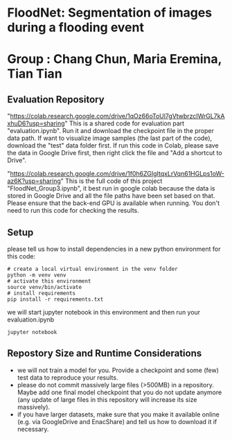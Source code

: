 

# FloodNet: Segmentation of images during a flooding event
# Group : Chang Chun, Maria Eremina, Tian Tian



## Evaluation Repository
"https://colab.research.google.com/drive/1qOz66oToUl7gVtwbrzcIWrGL7kAxhuD6?usp=sharing"
This is a shared code for evaluation part "evaluation.ipynb". Run it and download the checkpoint file in the proper data path. If want to visualize image samples (the last part of the code), download the "test" data folder first. If run this code in Colab, please save the data in Google Drive first, then right click the file and "Add a shortcut to Drive".

"https://colab.research.google.com/drive/1f0h6ZGIgItqxLrVqn61HGLps1oW-az6K?usp=sharing"
This is the full code of this project "FloodNet_Group3.ipynb", it best run in google colab because the data is stored in Google Drive and all the file paths have been set based on that. Please ensure that the back-end GPU is available when running. You don't need to run this code for checking the results.



## Setup

please tell us how to install dependencies in a new python environment for this code:
```
# create a local virtual environment in the venv folder
python -m venv venv
# activate this environment
source venv/bin/activate
# install requirements
pip install -r requirements.txt
```

we will start jupyter notebook in this environment and then run your evaluation.ipynb
```
jupyter notebook
```

## Repostory Size and Runtime Considerations

* we will not train a model for you. Provide a checkpoint and some (few) test data to reproduce your results.
* please do not commit massively large files (>500MB) in a repository. Maybe add one final model checkpoint that you do not update anymore (any update of large files in this repository will increase its size massively).
* if you have larger datasets, make sure that you make it available online (e.g. via GoogleDrive and EnacShare) and tell us how to download it if necessary.
